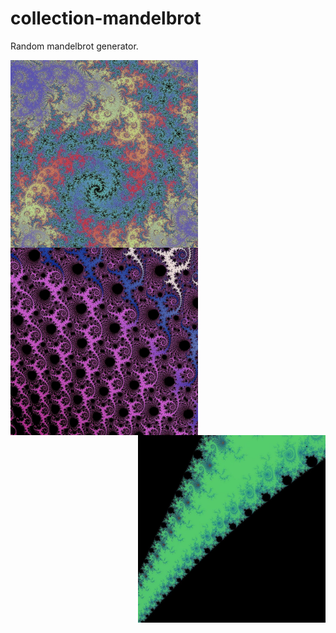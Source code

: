 # collection-mandelbrot
Random mandelbrot generator. 

<img align="left" width="300" height="300" src="https://github.com/FractalLAB/collection-mandelbrot/blob/main/uploads/FIxrLV0XMAwMLDm.jpeg">

<img align="center" width="300" height="300" src="https://github.com/FractalLAB/collection-mandelbrot/blob/main/uploads/FIxs4E-X0AE01iM.jpeg">

<img align="right" width="300" height="300" src="https://github.com/FractalLAB/collection-mandelbrot/blob/main/uploads/FIxraalXoAECW7t.jpeg">
